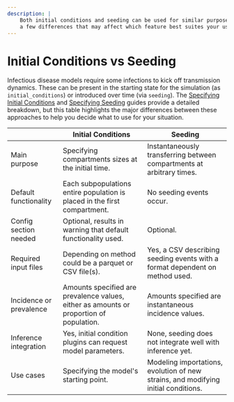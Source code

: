 ```yaml
---
description: |
    Both initial conditions and seeding can be used for similar purposes, but have
    a few differences that may affect which feature best suites your use case.
---
```


# Initial Conditions vs Seeding

Infectious disease models require some infections to kick off transmission dynamics. These can be present in the starting state for the simulation (as `initial_conditions`) or introduced over time (via `seeding`). The [Specifying Initial Conditions](./specifying-initial-conditions.md) and [Specifying Seeding](./specifying-seeding.md) guides provide a detailed breakdown, but this table highlights the major differences between these approaches to help you decide what to use for your situation.

|                         | Initial Conditions                                                                      | Seeding                                                                            |
|-------------------------|-----------------------------------------------------------------------------------------|------------------------------------------------------------------------------------|
| Main purpose            | Specifying compartments sizes at the initial time.                                      | Instantaneously transferring between compartments at arbitrary times.              |
| Default functionality   | Each subpopulations entire population is placed in the first compartment.               | No seeding events occur.                                                           |
| Config section needed   | Optional, results in warning that default functionality used.                           | Optional.                                                                          |
| Required input files    | Depending on method could be a parquet or CSV file(s).                                  | Yes, a CSV describing seeding events with a format dependent on method used.       |
| Incidence or prevalence | Amounts specified are prevalence values, either as amounts or proportion of population. | Amounts specified are instantaneous incidence values.                              |
| Inference integration   | Yes, initial condition plugins can request model parameters.                            | None, seeding does not integrate well with inference yet.                          |
| Use cases               | Specifying the model's starting point.                                                  | Modeling importations, evolution of new strains, and modifying initial conditions. |
